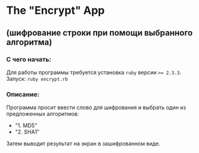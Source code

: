 # The "Encrypt" App
## (шифрование строки при помощи выбранного алгоритма)
### С чего начать:
Для работы программы требуется установка `ruby` версии `>= 2.3.3`.  
Запуск: `ruby encrypt.rb`
### Описание:
Программа просит ввести слово для шифрования и выбрать один из предложенных алгоритмов:  
- "1. MD5"
- "2. SHA1"  

Затем выводит результат на экран в зашифрованном виде.
